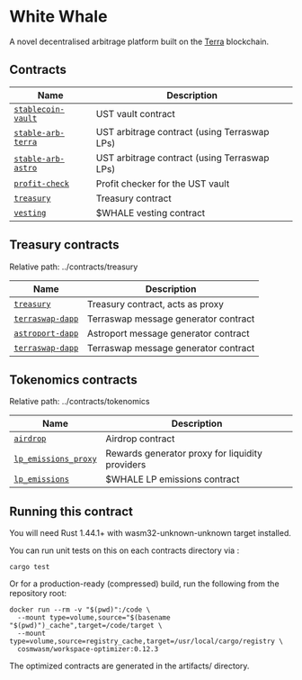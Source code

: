 # White Whale

A novel decentralised arbitrage platform built on the [Terra](https://terra.money) blockchain.

## Contracts

| Name                                                       | Description                                  |
| ---------------------------------------------------------- | -------------------------------------------- |
| [`stablecoin-vault`](contracts/stablecoin-vault)           | UST vault contract                           |
| [`stable-arb-terra`](contracts/stable-arb-terra)           | UST arbitrage contract (using Terraswap LPs) |
| [`stable-arb-astro`](contracts/stable-arb-astro)           | UST arbitrage contract (using Terraswap LPs) |
| [`profit-check`](contracts/profit-check)                   | Profit checker for the UST vault             |
| [`treasury`](contracts/treasury/treasury)                  | Treasury contract                            |
| [`vesting`](contracts/vesting)                             | $WHALE vesting contract                      |

## Treasury contracts

Relative path: ../contracts/treasury

| Name                                                       | Description                                      |
| ---------------------------------------------------------- | ------------------------------------------------ |
| [`treasury`](contracts/treasury/treasury)                  | Treasury contract, acts as proxy                 |
| [`terraswap-dapp`](contracts/treasury/dapps/terraswap)     | Terraswap message generator contract             |
| [`astroport-dapp`](contracts/treasury/dapps/astroport)     | Astroport message generator contract             |
| [`terraswap-dapp`](contracts/treasury/dapps/terraswap)     | Terraswap message generator contract             |


## Tokenomics contracts

Relative path: ../contracts/tokenomics

| Name                                                           | Description                                      |
| -------------------------------------------------------------- | ------------------------------------------------ |
| [`airdrop`](contracts/tokenomics/airdrop)                      | Airdrop contract                                 |
| [`lp_emissions_proxy`](contracts/tokenomics/lp_emissions_proxy)| Rewards generator proxy for liquidity providers  |
| [`lp_emissions`](contracts/tokenomics/lp_emissions)            | $WHALE LP emissions contract                     |

## Running this contract

You will need Rust 1.44.1+ with wasm32-unknown-unknown target installed.

You can run unit tests on this on each contracts directory via :

```
cargo test
```

Or for a production-ready (compressed) build, run the following from the repository root:

```
docker run --rm -v "$(pwd)":/code \
  --mount type=volume,source="$(basename "$(pwd)")_cache",target=/code/target \
  --mount type=volume,source=registry_cache,target=/usr/local/cargo/registry \
  cosmwasm/workspace-optimizer:0.12.3
```

The optimized contracts are generated in the artifacts/ directory.
